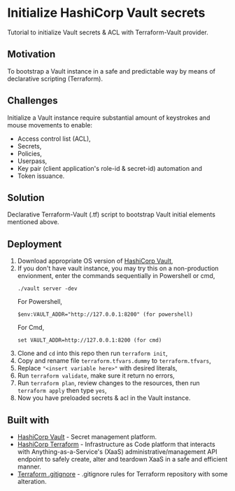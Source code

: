 # Initialize HashiCorp Vault secrets
Tutorial to initialize Vault secrets &amp; ACL with Terraform-Vault provider.

## Motivation
To bootstrap a Vault instance in a safe and predictable way by means of declarative scripting (Terraform).

## Challenges
Initialize a Vault instance require substantial amount of keystrokes and mouse movements to enable:
* Access control list (ACL),
* Secrets,
* Policies,
* Userpass,
* Key pair (client application's role-id &amp; secret-id) automation and 
* Token issuance.

## Solution
Declarative Terraform-Vault (.tf) script to bootstrap Vault initial elements mentioned above. 

## Deployment
1. Download appropriate OS version of [HashiCorp Vault](https://www.vaultproject.io/downloads/),
2. If you don't have vault instance, you may try this on a non-production envionment, enter the commands sequentially in Powershell or cmd,
   ```
   ./vault server -dev
   ```
   For Powershell,
   ```
   $env:VAULT_ADDR="http://127.0.0.1:8200" (for powershell)
   ```
   For Cmd,
   ```
   set VAULT_ADDR=http://127.0.0.1:8200 (for cmd)
   ```
3. Clone and ```cd``` into this repo then run ```terraform init```,
4. Copy and rename file ```terraform.tfvars.dummy``` to ```terraform.tfvars```,
5. Replace ```"<insert variable here>"``` with desired literals,
6. Run ```terraform validate```, make sure it return no errors,
7. Run ```terraform plan```, review changes to the resources, then run ```terraform apply``` then type ```yes```,
8. Now you have preloaded secrets & acl in the Vault instance.

## Built with
* [HashiCorp Vault](https://github.com/hashicorp/vault) - Secret management platform.
* [HashiCorp Terraform](https://github.com/hashicorp/terraform) - Infrastructure as Code platform that interacts with Anything-as-a-Service's (XaaS) administrative/management API endpoint to safely create, alter and teardown XaaS in a safe and efficient manner.
* [Terraform .gitignore](https://github.com/github/gitignore/blob/master/Terraform.gitignore) - .gitignore rules for Terraform repository with some alteration.